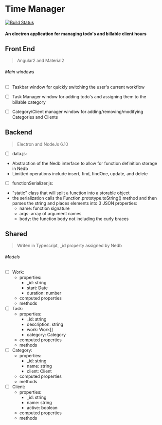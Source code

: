 # Time Manager

[![Build Status](https://travis-ci.org/FreeMasen/time.manager.svg?branch=master)](https://travis-ci.org/FreeMasen/time.manager)

#### An electron application for managing todo's and billable client hours 


## Front End

> Angular2 and Material2

###### Main windows

 - [ ] Taskbar window for quickly switching the user's current workflow 

 - [ ] Task Manager window for adding todo's and assigning them to the billable category

 - [ ] Category/Client manager window for adding/removing/modifying Categories and Clients

## Backend

> Electron and NodeJs 6.10


 - [ ] data.js:
  - Abstraction of the Nedb interface to allow for function definition storage in Nedb
  - Limitted operations include insert, find, findOne, update, and delete
 - [ ] functionSerializer.js:
  - "static" class that will split a function into a storable object
  - the serialization calls the Function.prototype.toString() method and then parses the string and places elements into 3 JSON properties:
    - name: function signature
    - args: array of argument names
    - body: the function body not including the curly braces

## Shared

> Writen in Typescript, _id property assigned by Nedb

###### Models

- [ ] Work:
  - properties:
      - _id: string
      - start: Date
      - duration: number
  - computed properties
  - methods
- [ ] Task:
  - properties:
      - _id: string
      - description: string
      - work: Work[]
      - category: Category
  - computed properties
  - methods
- [ ] Category:
  - properties:
      - _id: string
      - name: string
      - client: Client
  - computed properties
  - methods
- [ ] Client:
  - properties:
      - _id: string
      - name: string
      - active: boolean
  - computed properties
  - methods